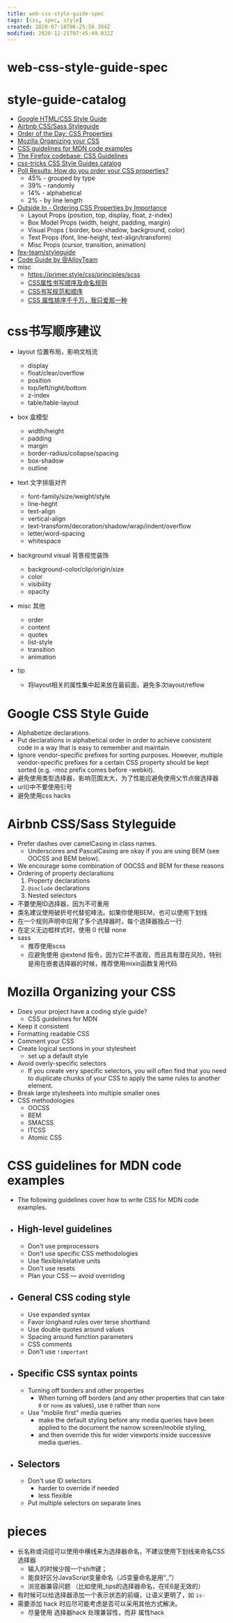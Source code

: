 ```yaml
---
title: web-css-style-guide-spec
tags: [css, spec, style]
created: 2020-07-18T06:25:58.384Z
modified: 2020-12-21T07:45:49.032Z
---
```


# web-css-style-guide-spec

# style-guide-catalog

- [Google HTML/CSS Style Guide](https://google.github.io/styleguide/htmlcssguide.html)
- [Airbnb CSS/Sass Styleguide](https://github.com/airbnb/css)
- [Order of the Day: CSS Properties](https://web.archive.org/web/20130227044124/http://fordinteractive.com/2009/02/order-of-the-day-css-properties/)
- [Mozilla Organizing your CSS](https://developer.mozilla.org/en-US/docs/Learn/CSS/Building_blocks/Organizing)
- [CSS guidelines for MDN code examples](https://developer.mozilla.org/en-US/docs/Learn/CSS/Building_blocks/Organizing)
- [The Firefox codebase: CSS Guidelines](https://developer.mozilla.org/en-US/docs/Mozilla/Developer_guide/CSS_Guidelines)
- [css-tricks CSS Style Guides catalog](https://css-tricks.com/css-style-guides/)
- [Poll Results: How do you order your CSS properties?](https://css-tricks.com/poll-results-how-do-you-order-your-css-properties/)
  - 45% - grouped by type
  - 39% - randomly
  - 14% - alphabetical
  - 2%  - by line length
- [Outside In - Ordering CSS Properties by Importance](https://webdesign.tutsplus.com/articles/outside-in-ordering-css-properties-by-importance--cms-21685)
  - Layout Props (position, top, display, float, z-index)
  - Box Model Props (width, height, padding, margin)
  - Visual Props ( border, box-shadow, background, color)
  - Text Props (font, line-height, text-align/transform)
  - Misc Props (cursor, transition, animation)
- [fex-team/styleguide](https://github.com/fex-team/styleguide/blob/master/css.md)
- [Code Guide by @AlloyTeam](http://alloyteam.github.io/CodeGuide/)
- misc
  - https://primer.style/css/principles/scss
  - [CSS属性书写顺序及命名规则](https://www.cnblogs.com/wybie/p/3689867.html)
  - [CSS书写规范和顺序](https://juejin.im/post/5d552252f265da03a14852cc)
  - [CSS 属性排序千千万，我只爱那一种](https://zhuanlan.zhihu.com/p/32905439)

# css书写顺序建议

- layout 位置布局，影响文档流
  - display
  - float/clear/overflow
  - position
  - top/left/right/bottom
  - z-index
  - table/table-layout
- box 盒模型
  - width/height
  - padding
  - margin
  - border-radius/collapse/spacing
  - box-shadow
  - outline
- text 文字排版对齐
  - font-family/size/weight/style
  - line-heght
  - text-align
  - vertical-align
  - text-transform/decoration/shadow/wrap/indent/overflow
  - letter/word-spacing  
  - whitespace
- background visual 背景视觉装饰
  - background-color/clip/origin/size
  - color
  - visibility
  - opacity
- misc 其他
  - order
  - content
  - quotes
  - list-style
  - transition
  - animation

- tip
  - 将layout相关的属性集中起来放在最前面，避免多次layout/reflow

# Google CSS Style Guide

- Alphabetize declarations.
- Put declarations in alphabetical order in order to achieve consistent code in a way that is easy to remember and maintain.
- Ignore vendor-specific prefixes for sorting purposes. However, multiple vendor-specific prefixes for a certain CSS property should be kept sorted (e.g. -moz prefix comes before -webkit).
- 避免使用类型选择器，影响范围太大，为了性能应避免使用父节点做选择器
- url()中不要使用引号
- 避免使用css hacks

# Airbnb CSS/Sass Styleguide

- Prefer dashes over camelCasing in class names.
  - Underscores and PascalCasing are okay if you are using BEM (see OOCSS and BEM below).
- We encourage some combination of OOCSS and BEM for these reasons
- Ordering of property declarations
  1. Property declarations
  2. `@include` declarations
  3. Nested selectors
- 不要使用ID选择器，因为不可重用
- 类名建议使用破折号代替驼峰法。如果你使用BEM，也可以使用下划线
- 在一个规则声明中应用了多个选择器时，每个选择器独占一行
- 在定义无边框样式时，使用 0 代替 none
- sass    
  - 推荐使用scss
  - 应避免使用 @extend 指令，因为它并不直观，而且具有潜在风险，特别是用在嵌套选择器的时候，推荐使用mixin函数复用代码

# Mozilla Organizing your CSS

- Does your project have a coding style guide?
  - CSS guidelines for MDN
- Keep it consistent
- Formatting readable CSS
- Comment your CSS
- Create logical sections in your stylesheet
  - set up a default style  
- Avoid overly-specific selectors
  - If you create very specific selectors, you will often find that you need to duplicate chunks of your CSS to apply the same rules to another element.
- Break large stylesheets into multiple smaller ones
- CSS methodologies
  - OOCSS
  - BEM
  - SMACSS
  - ITCSS
  - Atomic CSS

#  CSS guidelines for MDN code examples

- The following guidelines cover how to write CSS for MDN code examples.

- ## High-level guidelines
  - Don't use preprocessors
  - Don't use specific CSS methodologies
  - Use flexible/relative units
  - Don't use resets
  - Plan your CSS — avoid overriding
- ## General CSS coding style
  - Use expanded syntax
  - Favor longhand rules over terse shorthand
  - Use double quotes around values
  - Spacing around function parameters
  - CSS comments
  - Don't use `!important`
- ## Specific CSS syntax points
  - Turning off borders and other properties
    - When turning off borders (and any other properties that can take `0` or `none` as values), use `0` rather than `none`
  - Use "mobile first" media queries
    - make the default styling before any media queries have been applied to the document the narrow screen/mobile styling, 
    - and then override this for wider viewports inside successive media queries.
- ## Selectors
  - Don't use ID selectors
    - harder to override if needed
    - less flexible
  - Put multiple selectors on separate lines

# pieces

- 长名称或词组可以使用中横线来为选择器命名，不建议使用下划线来命名CSS选择器
  - 输入的时候少按一个shift键； 
  - 能良好区分JavaScript变量命名（JS变量命名是用“_”） 
  - 浏览器兼容问题 （比如使用_tips的选择器命名，在IE6是无效的） 
- 有时候可以给选择器添加一个表示状态的前缀，让语义更明了，如 `is-`
- 需要添加 hack 时应尽可能考虑是否可以采用其他方式解决。
  - 尽量使用 选择器hack 处理兼容性，而非 属性hack
